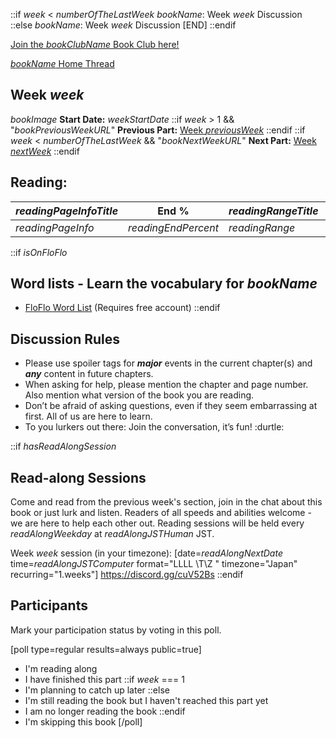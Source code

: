 ::if $week$ < $numberOfTheLastWeek$
$bookName$: Week $week$ Discussion
::else
$bookName$: Week $week$ Discussion [END]
::endif

<!-- ^^^^^^^^^^^^^^^ Use this for the thread title! And delete this line :-) -->

[Join the $bookClubName$ Book Club here!]($bookClubURL$) 

[$bookName$ Home Thread]($bookHomeThreadURL$)

## Week $week$
$bookImage$
**Start Date:** $weekStartDate$
::if $week$ > 1 && "$bookPreviousWeekURL$"
**Previous Part:** [Week $previousWeek$]($bookPreviousWeekURL$)
::endif
::if $week$ < $numberOfTheLastWeek$ && "$bookNextWeekURL$"
**Next Part:**  [Week $nextWeek$]($bookNextWeekURL$)
::endif

## Reading:

| $readingPageInfoTitle$ | End % | $readingRangeTitle$ | Page Count |
| --- | --- | --- | --- |
|$readingPageInfo$|$readingEndPercent$|$readingRange$|$readingPageCount$|


::if $isOnFloFlo$
## Word lists - Learn the vocabulary for $bookName$
* [FloFlo Word List](https://floflo.moe/books/) (Requires free account)
::endif

## Discussion Rules

* Please use spoiler tags for  ***major***  events in the current chapter(s) and  ***any***  content in future chapters.
* When asking for help, please mention the chapter and page number. Also mention what version of the book you are reading.
* Don’t be afraid of asking questions, even if they seem embarrassing at first. All of us are here to learn.
* To you lurkers out there: Join the conversation, it’s fun! :durtle:

::if $hasReadAlongSession$
## Read-along Sessions

Come and read from the previous week's section, join in the chat about this book or just lurk and listen.  Readers of all speeds and abilities welcome - we are here to help each other out. Reading sessions will be held every $readAlongWeekday$ at $readAlongJSTHuman$ JST. 

Week $week$ session (in your timezone): [date=$readAlongNextDate$ time=$readAlongJSTComputer$ format="LLLL \T\Z " timezone="Japan" recurring="1.weeks"]
https://discord.gg/cuV52Bs 
::endif

## Participants

Mark your participation status by voting in this poll.

[poll type=regular results=always public=true]
*  I'm reading along
*  I have finished this part
::if $week$ === 1
*  I'm planning to catch up later
::else
*  I'm still reading the book but I haven't reached this part yet
*  I am no longer reading the book
::endif
*  I'm skipping this book
[/poll]

